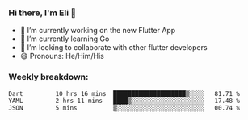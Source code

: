 ### Hi there, I'm Eli 👋
- 🔭 I’m currently working on the new Flutter App
- 🌱 I’m currently learning Go
- 🦄 I’m looking to collaborate with other flutter developers
- 😄 Pronouns: He/Him/His

### Weekly breakdown:
<!--START_SECTION:waka-->
```text
Dart         10 hrs 16 mins  ████████████████████▒░░░░   81.71 % 
YAML         2 hrs 11 mins   ████▒░░░░░░░░░░░░░░░░░░░░   17.48 % 
JSON         5 mins          ▒░░░░░░░░░░░░░░░░░░░░░░░░   00.74 % 
```
<!--END_SECTION:waka-->

